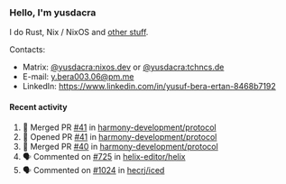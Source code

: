 ### Hello, I'm yusdacra

I do Rust, Nix / NixOS and [other stuff](https://yusdacra.gitlab.io/about).

Contacts:
- Matrix: [@yusdacra:nixos.dev](https://matrix.to/#/@yusdacra:nixos.dev) or [@yusdacra:tchncs.de](https://matrix.to/#/@yusdacra:tchncs.de)
- E-mail: y.bera003.06@pm.me
- LinkedIn: https://www.linkedin.com/in/yusuf-bera-ertan-8468b7192

#### Recent activity

<!--START_SECTION:activity-->
1. 🎉 Merged PR [#41](https://github.com/harmony-development/protocol/pull/41) in [harmony-development/protocol](https://github.com/harmony-development/protocol)
2. 💪 Opened PR [#41](https://github.com/harmony-development/protocol/pull/41) in [harmony-development/protocol](https://github.com/harmony-development/protocol)
3. 🎉 Merged PR [#40](https://github.com/harmony-development/protocol/pull/40) in [harmony-development/protocol](https://github.com/harmony-development/protocol)
4. 🗣 Commented on [#725](https://github.com/helix-editor/helix/issues/725) in [helix-editor/helix](https://github.com/helix-editor/helix)
5. 🗣 Commented on [#1024](https://github.com/hecrj/iced/issues/1024) in [hecrj/iced](https://github.com/hecrj/iced)
<!--END_SECTION:activity-->
